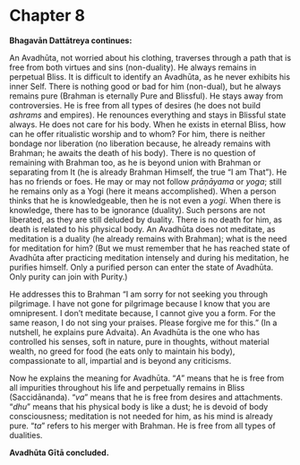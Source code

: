 # Chapter 8

**Bhagavān Dattātreya continues:**  

An Avadhūta, not worried about his clothing, traverses through a path that is free from both virtues and sins (non-duality). He always remains in perpetual Bliss. It is difficult to identify an Avadhūta, as he never exhibits his inner Self. There is nothing good or bad for him (non-dual), but he always remains pure (Brahman is eternally Pure and Blissful). He stays away from controversies. He is free from all types of desires (he does not build *ashrams* and empires). He renounces everything and stays in Blissful state always. He does not care for his body. When he exists in eternal Bliss, how can he offer ritualistic worship and to whom? For him, there is neither bondage nor liberation (no liberation because, he already remains with Brahman; he awaits the death of his body). There is no question of remaining with Brahman too, as he is beyond union with Brahman or separating from It (he is already Brahman Himself, the true “I am That”). He has no friends or foes. He may or may not follow *prāṇāyama* or *yoga*; still he remains only as a Yogi (here it means accomplished). When a person thinks that he is knowledgeable, then he is not even a *yogi*. When there is knowledge, there has to be ignorance (duality). Such persons are not liberated, as they are still deluded by duality. There is no death for him, as death is related to his physical body. An Avadhūta does not meditate, as meditation is a duality (he already remains with Brahman); what is the need for meditation for him? (But we must remember that he has reached state of Avadhūta after practicing meditation intensely and during his meditation, he purifies himself. Only a purified person can enter the state of Avadhūta. Only purity can join with Purity.)

He addresses this to Brahman “I am sorry for not seeking you through pilgrimage. I have not gone for pilgrimage because I know that you are omnipresent. I don’t meditate because, I cannot give you a form. For the same reason, I do not sing your praises. Please forgive me for this.” (In a nutshell, he explains pure Advaita). An Avadhūta is the one who has controlled his senses, soft in nature, pure in thoughts, without material wealth, no greed for food (he eats only to maintain his body), compassionate to all, impartial and is beyond any criticisms.

Now he explains the meaning for Avadhūta. “*A*” means that he is free from all impurities throughout his life and perpetually remains in Bliss (Saccidānanda). “*va*” means that he is free from desires and attachments. “*dhu*” means that his physical body is like a dust; he is devoid of body consciousness; meditation is not needed for him, as his mind is already pure. “*ta*” refers to his merger with Brahman. He is free from all types of dualities.

**Avadhūta Gītā concluded.**
